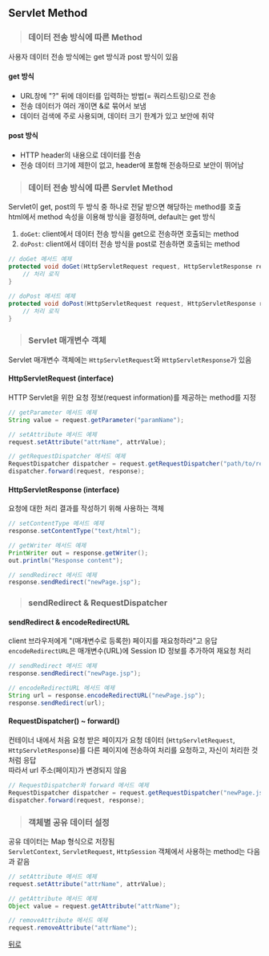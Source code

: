 ## Servlet Method
> ### 데이터 전송 방식에 따른 Method
사용자 데이터 전송 방식에는 get 방식과 post 방식이 있음

#### get 방식
- URL창에 "?" 뒤에 데이터를 입력하는 방법(= 쿼리스트링)으로 전송
- 전송 데이터가 여러 개이면 &로 묶어서 보냄
- 데이터 검색에 주로 사용되며, 데이터 크기 한계가 있고 보안에 취약

#### post 방식
- HTTP header의 내용으로 데이터를 전송
- 전송 데이터 크기에 제한이 없고, header에 포함해 전송하므로 보안이 뛰어남

> ### 데이터 전송 방식에 따른 Servlet Method
Servlet이 get, post의 두 방식 중 하나로 전달 받으면 해당하는 method를 호출</br>
html에서 method 속성을 이용해 방식을 결정하며, default는 get 방식

1. `doGet`: client에서 데이터 전송 방식을 get으로 전송하면 호출되는 method
2. `doPost`: client에서 데이터 전송 방식을 post로 전송하면 호출되는 method

```java
// doGet 메서드 예제
protected void doGet(HttpServletRequest request, HttpServletResponse response) throws ServletException, IOException {
    // 처리 로직
}

// doPost 메서드 예제
protected void doPost(HttpServletRequest request, HttpServletResponse response) throws ServletException, IOException {
    // 처리 로직
}
```

> ### Servlet 매개변수 객체
Servlet 매개변수 객체에는 `HttpServletRequest`와 `HttpServletResponse`가 있음

#### HttpServletRequest (interface)
HTTP Servlet을 위한 요청 정보(request information)를 제공하는 method를 지정

```java
// getParameter 메서드 예제
String value = request.getParameter("paramName");

// setAttribute 메서드 예제
request.setAttribute("attrName", attrValue);

// getRequestDispatcher 메서드 예제
RequestDispatcher dispatcher = request.getRequestDispatcher("path/to/resource");
dispatcher.forward(request, response);
```

#### HttpServletResponse (interface)
요청에 대한 처리 결과를 작성하기 위해 사용하는 객체

```java
// setContentType 메서드 예제
response.setContentType("text/html");

// getWriter 메서드 예제
PrintWriter out = response.getWriter();
out.println("Response content");

// sendRedirect 메서드 예제
response.sendRedirect("newPage.jsp");
```

> ### sendRedirect & RequestDispatcher
#### sendRedirect & encodeRedirectURL
client 브라우저에게 "(매개변수로 등록한) 페이지를 재요청하라"고 응답</br>
`encodeRedirectURL`은 매개변수(URL)에 Session ID 정보를 추가하여 재요청 처리

```java
// sendRedirect 메서드 예제
response.sendRedirect("newPage.jsp");

// encodeRedirectURL 메서드 예제
String url = response.encodeRedirectURL("newPage.jsp");
response.sendRedirect(url);
```

#### RequestDispatcher() ~ forward()
컨테이너 내에서 처음 요청 받은 페이지가 요청 데이터 (`HttpServletRequest`, `HttpServletResponse`)를 다른 페이지에 전송하여 처리를 요청하고, 자신이 처리한 것처럼 응답</br>
따라서 url 주소(페이지)가 변경되지 않음

```java
// RequestDispatcher와 forward 메서드 예제
RequestDispatcher dispatcher = request.getRequestDispatcher("newPage.jsp");
dispatcher.forward(request, response);
```

> ### 객체별 공유 데이터 설정
공유 데이터는 Map 형식으로 저장됨</br>
`ServletContext`, `ServletRequest`, `HttpSession` 객체에서 사용하는 method는 다음과 같음

```java
// setAttribute 메서드 예제
request.setAttribute("attrName", attrValue);

// getAttribute 메서드 예제
Object value = request.getAttribute("attrName");

// removeAttribute 메서드 예제
request.removeAttribute("attrName");
```

[뒤로](ServletJSP.md)
